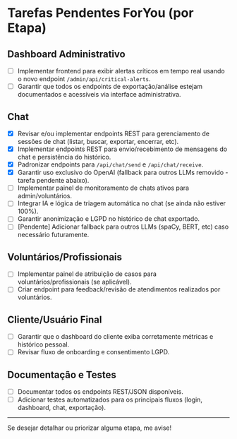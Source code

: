 # Tarefas Pendentes ForYou (por Etapa)

## Dashboard Administrativo
- [ ] Implementar frontend para exibir alertas críticos em tempo real usando o novo endpoint `/admin/api/critical-alerts`.
- [ ] Garantir que todos os endpoints de exportação/análise estejam documentados e acessíveis via interface administrativa.

## Chat
- [x] Revisar e/ou implementar endpoints REST para gerenciamento de sessões de chat (listar, buscar, exportar, encerrar, etc).
- [x] Implementar endpoints REST para envio/recebimento de mensagens do chat e persistência do histórico.
- [x] Padronizar endpoints para `/api/chat/send` e `/api/chat/receive`.
- [x] Garantir uso exclusivo do OpenAI (fallback para outros LLMs removido - tarefa pendente abaixo).
- [ ] Implementar painel de monitoramento de chats ativos para admin/voluntários.
- [ ] Integrar IA e lógica de triagem automática no chat (se ainda não estiver 100%).
- [ ] Garantir anonimização e LGPD no histórico de chat exportado.
- [ ] [Pendente] Adicionar fallback para outros LLMs (spaCy, BERT, etc) caso necessário futuramente.

## Voluntários/Profissionais
- [ ] Implementar painel de atribuição de casos para voluntários/profissionais (se aplicável).
- [ ] Criar endpoint para feedback/revisão de atendimentos realizados por voluntários.

## Cliente/Usuário Final
- [ ] Garantir que o dashboard do cliente exiba corretamente métricas e histórico pessoal.
- [ ] Revisar fluxo de onboarding e consentimento LGPD.

## Documentação e Testes
- [ ] Documentar todos os endpoints REST/JSON disponíveis.
- [ ] Adicionar testes automatizados para os principais fluxos (login, dashboard, chat, exportação).

---

Se desejar detalhar ou priorizar alguma etapa, me avise!
